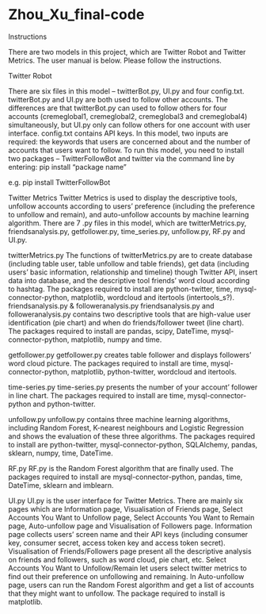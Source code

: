 # Zhou_Xu_final-code
 
Instructions

There are two models in this project, which are Twitter Robot and Twitter Metrics. The user manual is below. Please follow the instructions.

Twitter Robot

There are six files in this model – twitterBot.py, UI.py and four config.txt. twitterBot.py and UI.py are both used to follow other accounts. The differences are that twitterBot.py can used to follow others for four accounts (cremeglobal1, cremeglobal2, cremeglobal3 and cremeglobal4) simultaneously, but UI.py only can follow others for one account with user interface. config.txt contains API keys. In this model, two inputs are required: the keywords that users are concerned about and the number of accounts that users want to follow. To run this model, you need to install two packages – TwitterFollowBot and twitter via the command line by entering:
pip install “package name”

e.g. pip install TwitterFollowBot

Twitter Metrics
Twitter Metrics is used to display the descriptive tools, unfollow accounts according to users’ preference (including the preference to unfollow and remain), and auto-unfollow accounts by machine learning algorithm. There are 7 .py files in this model, which are twitterMetrics.py, friendsanalysis.py, getfollower.py, time_series.py, unfollow.py, RF.py and UI.py.

twitterMetrics.py
The functions of twitterMetrics.py are to create database (including table user, table unfollow and table friends), get data (including users’ basic information, relationship and timeline) though Twitter API, insert data into database, and the descriptive tool friends’ word cloud according to hashtag. The packages required to install are python-twitter, time, mysql-connector-python, matplotlib, wordcloud and itertools (intertools_s?).
friendsanalysis.py & followeranalysis.py
friendsanalysis.py and followeranalysis.py contains two descriptive tools that are high-value user identification (pie chart) and when do friends/follower tweet (line chart). The packages required to install are pandas, scipy, DateTime, mysql-connector-python, matplotlib, numpy and time.

getfollower.py
getfollower.py creates table follower and displays followers’ word cloud picture. The packages required to install are time, mysql-connector-python, matplotlib, python-twitter, wordcloud and itertools.

time-series.py
time-series.py presents the number of your account’ follower in line chart. The packages required to install are time, mysql-connector-python and python-twitter.

unfollow.py
unfollow.py contains three machine learning algorithms, including Random Forest, K-nearest neighbours and Logistic Regression and shows the evaluation of these three algorithms. The packages required to install are python-twitter, mysql-connector-python, SQLAlchemy, pandas, sklearn, numpy, time, DateTime.

RF.py
RF.py is the Random Forest algorithm that are finally used. The packages required to install are mysql-connector-python, pandas, time, DateTime, sklearn and imblearn.

UI.py
UI.py is the user interface for Twitter Metrics. There are mainly six pages which are Information page, Visualisation of Friends page, Select Accounts You Want to Unfollow page, Select Accounts You Want to Remain page, Auto-unfollow page and Visualisation of Followers page. Information page collects users’ screen name and their API keys (including consumer key, consumer secret, access token key and access token secret). Visualisation of Friends/Followers page present all the descriptive analysis on friends and followers, such as word cloud, pie chart, etc. Select Accounts You Want to Unfollow/Remain let users select twitter metrics to find out their preference on unfollowing and remaining. In Auto-unfollow page, users can run the Random Forest algorithm and get a list of accounts that they might want to unfollow. The package required to install is matplotlib.
